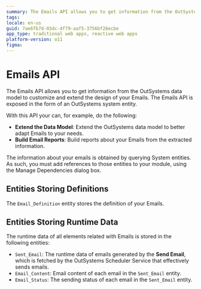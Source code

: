 ```yaml
---
summary: The Emails API allows you to get information from the OutSystems data model to customize and extend the design of your Emails.
tags: 
locale: en-us
guid: 7ae6fb7d-03dc-4f79-aaf5-3756bf26ecbe
app_type: traditional web apps, reactive web apps
platform-version: o11
figma:
---
```


# Emails API

The Emails API allows you to get information from the OutSystems data model to customize and extend the design of your Emails. The Emails API is exposed in the form of an OutSystems system entity. 

With this API your can, for example, do the following:

* **Extend the Data Model**: Extend the OutSystems data model to better adapt Emails to your needs.
* **Build Email Reports**: Build reports about your Emails from the extracted information. 

The information about your emails is obtained by querying System entities. As such, you must add references to those entities to your module, using the Manage Dependencies dialog box.

## Entities Storing Definitions

The `Email_Definition` entity stores the definition of your Emails.

## Entities Storing Runtime Data

The runtime data of all elements related with Emails is stored in the following entities:

* `Sent_Email`: The runtime data of emails generated by the **Send Email**, which is fetched by the OutSystems Scheduler Service that effectively sends emails.
* `Email_Content`: Email content of each email in the `Sent_Email` entity.
* `Email_Status`: The sending status of each email in the `Sent_Email` entity.
